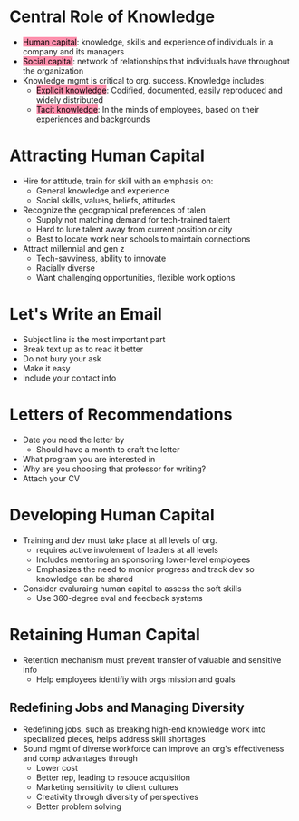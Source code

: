 # Central Role of Knowledge
- <mark style="background: #FF5582A6;">Human capital</mark>: knowledge, skills and experience of individuals in a company and its managers
- <mark style="background: #FF5582A6;">Social capital</mark>: network of relationships that individuals have throughout the organization
- Knowledge mgmt is critical to org. success. Knowledge includes:
	- <mark style="background: #FF5582A6;">Explicit knowledge</mark>: Codified, documented, easily reproduced and widely distributed
	- <mark style="background: #FF5582A6;">Tacit knowledge</mark>: In the minds of employees, based on their experiences and backgrounds
# Attracting Human Capital
- Hire for attitude, train for skill with an emphasis on:
	- General knowledge and experience
	- Social skills, values, beliefs, attitudes
- Recognize the geographical preferences of talen
	- Supply not matching demand for tech-trained talent
	- Hard to lure talent away from current position or city
	- Best to locate work near schools to maintain connections
- Attract millennial and gen z
	- Tech-savviness, ability to innovate
	- Racially diverse
	- Want challenging opportunities, flexible work options
# Let's Write an Email
- Subject line is the most important part
- Break text up as to read it better
- Do not bury your ask
- Make it easy
- Include your contact info
# Letters of Recommendations
- Date you need the letter by
	- Should have a month to craft the letter
- What program you are interested in
- Why are you choosing that professor for writing?
- Attach your CV
# Developing Human Capital
- Training and dev must take place at all levels of org.
	- requires active involement of leaders at all levels
	- Includes mentoring an sponsoring lower-level employees
	- Emphasizes the need to monior progress and track dev so knowledge can be shared
- Consider evaluraing human capital to assess the soft skills
	- Use 360-degree eval and feedback systems
# Retaining Human Capital
- Retention mechanism must prevent transfer of valuable and sensitive info
	- Help employees identifiy with orgs mission and goals
## Redefining Jobs and Managing Diversity
- Redefining jobs, such as breaking high-end knowledge work into specialized pieces, helps address skill shortages
- Sound mgmt of diverse workforce can improve an org's effectiveness and comp advantages through
	- Lower cost
	- Better rep, leading to resouce acquisition
	- Marketing sensitivity to client cultures
	- Creativity through diversity of perspectives
	- Better problem solving